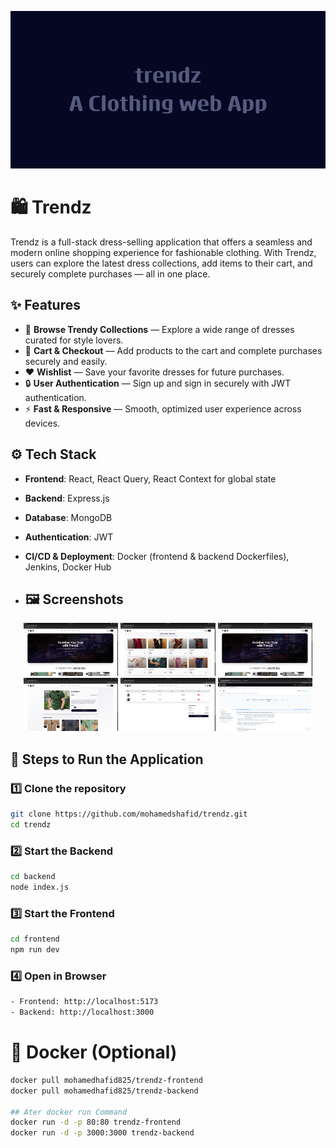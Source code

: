 ![banner](https://github.com/mohamedshafid/trendZ/blob/main/readme_images/trendzA_Clothing_web_App.png)

# 🛍️ Trendz

Trendz is a full-stack dress-selling application that offers a seamless and modern online shopping experience for fashionable clothing. With Trendz, users can explore the latest dress collections, add items to their cart, and securely complete purchases — all in one place.



## ✨ Features

- 💃 **Browse Trendy Collections** — Explore a wide range of dresses curated for style lovers.
- 🛒 **Cart & Checkout** — Add products to the cart and complete purchases securely and easily.
- ❤️ **Wishlist** — Save your favorite dresses for future purchases.
- 🔒 **User Authentication** — Sign up and sign in securely with JWT authentication.
- ⚡ **Fast & Responsive** — Smooth, optimized user experience across devices.



## ⚙️ Tech Stack

- **Frontend**: React, React Query, React Context for global state
- **Backend**: Express.js
- **Database**: MongoDB
- **Authentication**: JWT
- **CI/CD & Deployment**: Docker (frontend & backend Dockerfiles), Jenkins, Docker Hub

- ## 🖼️ Screenshots

<p align="center">
  <img src="https://github.com/mohamedshafid/trendZ/blob/main/readme_images/Screenshot%20from%202025-06-30%2000-02-22.png" width="30%" />
  <img src="https://github.com/mohamedshafid/trendZ/blob/main/readme_images/Screenshot%20from%202025-06-30%2000-02-31.png" width="30%" />
  <img src="https://github.com/mohamedshafid/trendZ/blob/main/readme_images/Screenshot%20from%202025-06-30%2000-02-22.png" width="30%" />
  <img src="https://github.com/mohamedshafid/trendZ/blob/main/readme_images/Screenshot%20from%202025-06-30%2000-02-40.png" width="30%" />
  <img src="https://github.com/mohamedshafid/trendZ/blob/main/readme_images/Screenshot%20from%202025-06-30%2000-03-22.png" width="30%" />
  <img src="https://github.com/mohamedshafid/trendZ/blob/main/readme_images/Screenshot%20from%202025-06-29%2023-29-45.png" width="30%" />
</p>





## 🚀 Steps to Run the Application

### 1️⃣ Clone the repository

```bash
git clone https://github.com/mohamedshafid/trendz.git
cd trendz
```
### 2️⃣ Start the Backend
```bash
cd backend
node index.js
```
### 3️⃣ Start the Frontend
```bash
cd frontend
npm run dev
```
### 4️⃣ Open in Browser
```bash
- Frontend: http://localhost:5173
- Backend: http://localhost:3000
```
# 🐳 Docker (Optional)
```bash
docker pull mohamedhafid825/trendz-frontend
docker pull mohamedhafid825/trendz-backend

## Ater docker run Command
docker run -d -p 80:80 trendz-frontend
docker run -d -p 3000:3000 trendz-backend
```

